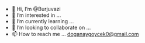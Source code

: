 - 👋 Hi, I’m @Burjuvazi
- 👀 I’m interested in ...
- 🌱 I’m currently learning ...
- 💞️ I’m looking to collaborate on ...
- 📫 How to reach me ...  doganaygoycek0@gmail.com

<!---
Burjuvazi/Burjuvazi is a ✨ special ✨ repository because its `README.md` (this file) appears on your GitHub profile.
You can click the Preview link to take a look at your changes.
--->
